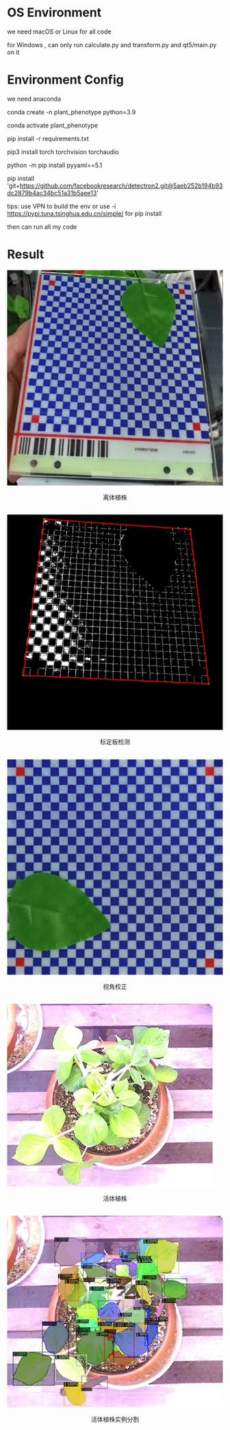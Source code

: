 # OS Environment
we need macOS or Linux for all code

for Windows , can only run calculate.py and transform.py  and qt5/main.py on it

# Environment Config
we need anaconda

conda create -n plant_phenotype python=3.9

conda activate plant_phenotype

pip install -r requirements.txt

pip3 install torch torchvision torchaudio

python -m pip install pyyaml==5.1

pip install 'git+https://github.com/facebookresearch/detectron2.git@5aeb252b194b93dc2879b4ac34bc51a31b5aee13'

tips: use VPN to build the env or use -i https://pypi.tuna.tsinghua.edu.cn/simple/ for pip install

then can run all my code

# Result
![离体植株](resources/%E6%A0%87%E5%AE%9A%E6%9D%BF%E5%8F%B6%E7%89%87.png)
<center>离体植株</center>
<br>

![标定板检测](resources/%E6%A0%87%E5%AE%9A%E6%9D%BF%E6%A3%80%E6%B5%8B.png)
<center>标定板检测</center>
<br>

![视角校正](resources/%E6%A0%87%E5%AE%9A%E6%9D%BF%E8%A7%86%E8%A7%92%E7%9F%AB%E6%AD%A3.png)
<center>视角校正</center>
<br>

![活体植株](resources/%E5%8E%9F%E5%A7%8B%E6%A4%8D%E6%A0%AA.png)
<center>活体植株</center>
<br>

![活体植株实例分割](resources/%E5%8E%9F%E5%A7%8B%E6%A4%8D%E6%A0%AA%E5%AE%9E%E4%BE%8B%E5%88%86%E5%89%B2%E7%BB%93%E6%9E%9C%E6%B8%B2%E6%9F%93%E5%9B%BE.png)
<center>活体植株实例分割</center>
<br>
